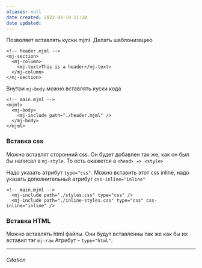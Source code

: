 ```yaml
---
aliases: null
date created: 2022-03-19 11:20
date updated:
---
```


Позволяет вставлять куски mjml. Делать шаблонизацию

```
<!-- header.mjml -->
<mj-section>
  <mj-column>
    <mj-text>This is a header</mj-text>
  </mj-column>
</mj-section>
```

Внутри `mj-body` можно вставлять куски кода

```
<!-- main.mjml -->
<mjml>
  <mj-body>
    <mj-include path="./header.mjml" />
  </mj-body>
</mjml>
```


### Вставка css
Можно вставлят сторонний css. Он будет добавлен так же, как он был бы написал в `mj-style`. То есть окажется в  `<head> => <style>`

Надо указать атрибут `type="css"`. Можно вставить этот css inline, надо указать дополнительный атрибут `css-inline="inline"`

```
<!-- main.mjml -->
  <mj-include path="./styles.css" type="css" />
  <mj-include path="./inline-styles.css" type="css" css-inline="inline" />
```

### Вставка HTML
Можно вставлять html файлы. Они будут вставленны так же как бы их вставил тэг `mj-raw`
Атрибут - `type="html"`.


---

###### Citation

